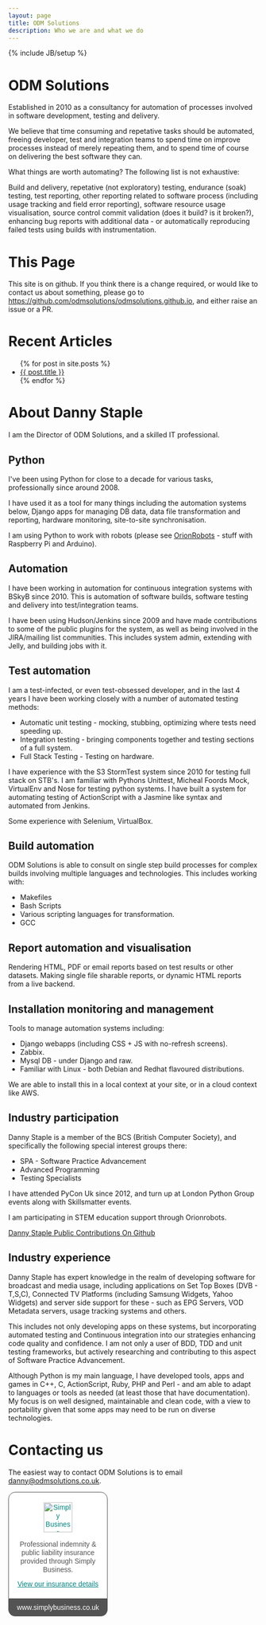 ```yaml
---
layout: page
title: ODM Solutions
description: Who we are and what we do
---
```

{% include JB/setup %}
# ODM Solutions

Established in 2010 as a consultancy for automation of processes involved in software development, testing and delivery. 

We believe that time consuming and repetative tasks should be automated, freeing developer, test and integration teams to spend time on improve processes instead of merely repeating them, and to spend time of course on delivering the best software they can.

What things are worth automating? The following list is not exhaustive:

Build and delivery, repetative (not exploratory) testing, endurance (soak) testing, test reporting, other reporting related to software process (including usage tracking and field error reporting), software resource usage visualisation, source control commit validation (does it build? is it broken?), enhancing bug reports with additional data - or automatically reproducing failed tests using builds with instrumentation.

# This Page

This site is on github. If you think there is a change required, or would like to contact us about something, please go to <https://github.com/odmsolutions/odmsolutions.github.io>, and either raise an issue or a PR.

# Recent Articles

<ul>
  {% for post in site.posts %}
    <li>
      <a href="{{ site.baseurl }}{{ post.url }}">{{ post.title }}</a>
    </li>
  {% endfor %}
</ul>

# About Danny Staple

I am the Director of ODM Solutions, and a skilled IT professional.

## Python

I've been using Python for close to a decade for various tasks, professionally since around 2008. 

I have used it as a tool for many things including the automation systems below, Django apps for managing DB data, data file transformation and reporting, hardware monitoring, site-to-site synchronisation.

I am using Python to work with robots (please see <a href="http://orionrobots.co.uk">OrionRobots</a> - stuff with Raspberry Pi and Arduino).

## Automation

I have been working in automation for continuous integration systems with BSkyB since 2010. This is automation of software builds, software testing and delivery into test/integration teams.

I have been using Hudson/Jenkins since 2009 and have made contributions to some of the public plugins for the system, as well as being involved in the JIRA/mailing list communities. This includes system admin, extending with Jelly, and building jobs with it.

## Test automation
I am a test-infected, or even test-obsessed developer, and in the last 4 years I have been working
closely with a number of automated testing methods:

* Automatic unit testing - mocking, stubbing, optimizing where tests need speeding up.
* Integration testing - bringing components together and testing sections of a full system.
* Full Stack Testing - Testing on hardware.

I have experience with the S3 StormTest system since 2010 for testing full stack on STB's.
I am familiar with Pythons Unittest, Micheal Foords Mock, VirtualEnv and Nose for testing python systems.
I have built a system for automating testing of ActionScript with a Jasmine like syntax and automated from Jenkins.

Some experience with Selenium, VirtualBox.

## Build automation
ODM Solutions is able to consult on single step build processes for complex builds involving multiple languages and technologies. This includes working with:

* Makefiles
* Bash Scripts
* Various scripting languages for transformation.
* GCC

## Report automation and visualisation

Rendering HTML, PDF or email reports based on test results or other datasets. Making single file sharable reports, or dynamic HTML reports from a live backend.

## Installation monitoring and management

Tools to manage automation systems including:

* Django webapps (including CSS + JS with no-refresh screens).
* Zabbix.
* Mysql DB - under Django and raw.
* Familiar with Linux - both Debian and Redhat flavoured distributions.

We are able to install this in a local context at your site, or in a cloud context like AWS.

## Industry participation

Danny Staple is a member of the BCS (British Computer Society), and specifically the following special interest groups there:

* SPA - Software Practice Advancement
* Advanced Programming
* Testing Specialists

I have attended PyCon Uk since 2012, and turn up at London Python Group events along with Skillsmatter events.

I am participating in STEM education support through Orionrobots.

<a href="http://github.com/dannystaple">Danny Staple Public Contributions On Github</a>

## Industry experience

Danny Staple has expert knowledge in the realm of developing software for broadcast and media usage, including applications on Set Top Boxes (DVB - T,S,C), Connected TV Platforms (including Samsung Widgets, Yahoo Widgets) and server side support for these - such as EPG Servers, VOD Metadata servers, usage tracking systems and others.

This includes not only developing apps on these systems, but incorporating automated testing and Continuous integration into our strategies enhancing code quality and confidence. I am not only a user of BDD, TDD and unit testing frameworks, but actively researching and contributing to this aspect of Software Practice Advancement.

Although Python is my main language, I have developed tools, apps and games in C++, C, ActionScript, Ruby, PHP and Perl - and am able to adapt to languages or tools as needed (at least those that have documentation). My focus is on well designed, maintainable and clean code, with a view to portability given that some apps may need to be run on diverse technologies.

# Contacting us

The easiest way to contact ODM Solutions is to email <a href="mailto:danny@odmsolutions.co.uk">danny@odmsolutions.co.uk</a>.

<div class="simplybusiness-insurance-badge" style="width:200px;min-width:200px;max-width:200px;margin:0;padding:0;float:none;-moz-osx-font-smoothing:grayscale;-webkit-font-smoothing:antialiased">
<div style="margin:0;padding:0;border:0;background:none;padding:20px 0;background:#fff;border:1px solid #535353;border-radius:14px 14px 0 0">
<a href="http://www.simplybusiness.co.uk/insurance/public-liability/?source=popBadge" target="_blank" style="margin:0;padding:0;border:0;background:none;text-decoration:none;text-transform:none;text-shadow:none;display:block;text-align:center;text-decoration:underline;font:14px/17px Arial, sans-serif;color:#00827F">
<img alt="Simply Business" height="60" src="http://quote.simplybusiness.co.uk/assets/ci5/sb/badge_logo.png" width="58" style="margin:0;padding:0;border:0;background:none;display:block;margin:0 auto">
</a>
<p style="margin:0;padding:0;border:0;background:none;margin:16px 0 12px;padding:0 15px;text-align:center;font:14px/17px Arial, sans-serif;font-weight:normal;color:#535353;text-transform:none;text-shadow:none">Professional indemnity & public liability insurance provided through Simply Business.</p>
<a href="https://quote.simplybusiness.co.uk/certificate/policy-overview/kV52MG69e57nebG8z2Gwbg/?source=popBadge" target="_blank" style="margin:0;padding:0;border:0;background:none;text-decoration:none;text-transform:none;text-shadow:none;display:block;text-align:center;text-decoration:underline;font:14px/17px Arial, sans-serif;color:#00827F">
View our insurance details
</a>
</div>
<a href="http://www.simplybusiness.co.uk/?source=popBadge" target="_blank" style="margin:0;padding:0;border:0;background:none;text-decoration:none;text-transform:none;display:block;font:14px/35px Arial, sans-serif;font-weight:normal;text-shadow:none;text-align:center;color:#fff;background:#535353;border-radius:0 0 14px 14px">
www.simplybusiness.co.uk
</a>
</div>
